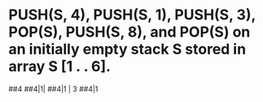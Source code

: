 # PUSH(S, 4), PUSH(S, 1), PUSH(S, 3), POP(S), PUSH(S, 8), and POP(S) on an initially empty stack S stored in array S [1 . . 6].

 
##4
##4|1|
##4|1 | 3
##4|1

